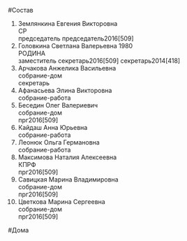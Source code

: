 #Состав  
1. Землянкина Евгения Викторовна  
    СР  
    председатель председатель2016[509]  
2. Головкина Светлана Валерьевна 1980  
    РОДИНА  
    заместитель секретарь2016[509] секретарь2014[418]  
3. Арчакова Анжелика Васильевна  
    собрание-дом  
    секретарь  
4. Афанасьева Элина Викторовна  
    собрание-работа  
5. Беседин Олег Валериевич  
    собрание-дом  
    прг2016[509]  
6. Кайдаш Анна Юрьевна  
    собрание-работа  
7. Леонюк Ольга Германовна  
    собрание-работа  
8. Максимова Наталия Алексеевна  
    КПРФ  
    прг2016[509]  
9. Савицкая Марина Владимировна  
    собрание-дом  
    прг2016[509]  
10. Цветкова Марина Сергеевна  
    собрание-дом  
    прг2016[509]  
  
#Дома  
